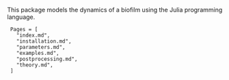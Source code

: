 This package models the dynamics of a biofilm using the Julia programming language.  

```@contents
 Pages = [
   "index.md",
   "installation.md",
   "parameters.md",
   "examples.md",
   "postprocessing.md",
   "theory.md",
 ]
```
